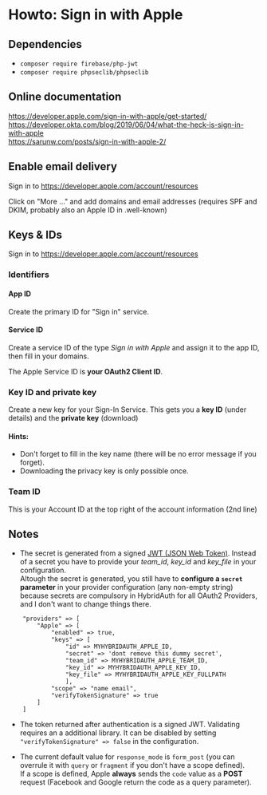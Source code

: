 # Howto: Sign in with Apple

## Dependencies
 * `composer require firebase/php-jwt`
 * `composer require phpseclib/phpseclib`

## Online documentation

https://developer.apple.com/sign-in-with-apple/get-started/    
https://developer.okta.com/blog/2019/06/04/what-the-heck-is-sign-in-with-apple    
https://sarunw.com/posts/sign-in-with-apple-2/

## Enable email delivery

Sign in to https://developer.apple.com/account/resources

Click on "More ..." and add domains and email addresses (requires SPF and DKIM, probably also an Apple ID in .well-known)

## Keys & IDs

Sign in to https://developer.apple.com/account/resources

### Identifiers

#### App ID

Create the primary ID for "Sign in" service.

#### Service ID

Create a service ID of the type *Sign in with Apple* and assign it to the app ID, then fill in your domains.

The Apple Service ID is **your OAuth2 Client ID**.

### Key ID and private key

Create a new key for your Sign-In Service.
This gets you a **key ID** (under details) and the **private key** (download)

#### Hints:

* Don't forget to fill in the key name (there will be no error message if you forget).
* Downloading the privacy key is only possible once.

### Team ID

This is your Account ID at the top right of the account information (2nd line)

## Notes

* The secret is generated from a signed [JWT (JSON Web Token)](https://jwt.io). Instead of a secret you have to provide your *team_id*, *key_id* and *key_file* in your configuration.    
Altough the secret is generated, you still have to **configure a `secret` parameter** in your provider configuration (any non-empty string) because secrets are compulsory in HybridAuth for all OAuth2 Providers, and I don't want to change things there.


```
    "providers" => [
        "Apple" => [
            "enabled" => true,
            "keys" => [
                "id" => MYHYBRIDAUTH_APPLE_ID,
                "secret" => 'dont remove this dummy secret',
                "team_id" => MYHYBRIDAUTH_APPLE_TEAM_ID,
                "key_id" => MYHYBRIDAUTH_APPLE_KEY_ID,
                "key_file" => MYHYBRIDAUTH_APPLE_KEY_FULLPATH
                ],
            "scope" => "name email",
            "verifyTokenSignature" => true
        ]
    ]
```


* The token returned after authentication is a signed JWT.  Validating requires an a additional library. It can be disabled by setting   `"verifyTokenSignature" => false` 
in the configuration.

* The current default value for `response_mode` is `form_post` (you can overrule it with `query` or `fragment` if you don't have a scope defined).    
If a scope is defined, Apple **always** sends the `code` value as a **POST** request (Facebook and Google return the code as a query parameter).
